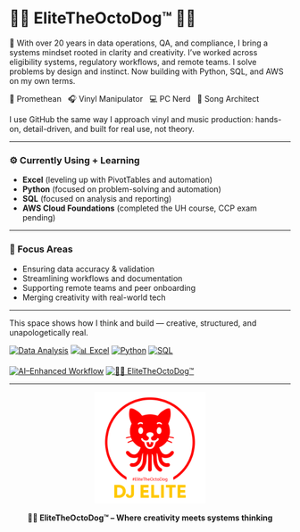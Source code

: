 # 🤙🏽 **EliteTheOctoDog™** 🐙🐶

🎯 With over 20 years in data operations, QA, and compliance, I bring a systems mindset rooted in clarity and creativity. I’ve worked across eligibility systems, regulatory workflows, and remote teams. I solve problems by design and instinct. Now building with Python, SQL, and AWS on my own terms.

🧠 Promethean   🎧 Vinyl Manipulator   💻 PC Nerd   🎼 Song Architect

I use GitHub the same way I approach vinyl and music production: hands-on, detail-driven, and built for real use, not theory.

---

### ⚙️ Currently Using + Learning
- **Excel** (leveling up with PivotTables and automation)
- **Python** (focused on problem-solving and automation)
- **SQL** (focused on analysis and reporting)
- **AWS Cloud Foundations** (completed the UH course, CCP exam pending)

---

### 🎯 Focus Areas
- Ensuring data accuracy & validation
- Streamlining workflows and documentation
- Supporting remote teams and peer onboarding
- Merging creativity with real-world tech

---

This space shows how I think and build — creative, structured, and unapologetically real.

<!-- 🎯 Core Stack -->
[![Data Analysis](https://img.shields.io/badge/Data_Analysis-4B5563?style=for-the-badge&logo=google-analytics&logoColor=white)]()
[![📊 Excel](https://img.shields.io/badge/📊_Excel-217346?style=for-the-badge&logo=microsoft-excel&logoColor=white)]()
[![Python](https://img.shields.io/badge/Python-5B63D2?style=for-the-badge&logo=python&logoColor=white)]()
[![SQL](https://img.shields.io/badge/SQL-3B82F6?style=for-the-badge&logo=postgresql&logoColor=white)]()

<!-- ⚙️ AI + Creative Identity -->
[![AI–Enhanced Workflow](https://img.shields.io/badge/AI–Enhanced_Workflow-EC4899?style=for-the-badge&logo=openai&logoColor=white)]()
[![🐙🐶 EliteTheOctoDog™](https://img.shields.io/badge/🐙🐶_EliteTheOctoDog™-0D9488?style=for-the-badge)]()

---

<p align="center">
  <img src="image/20250420-OctoDog-djE-GITHUB-tp.png" alt="EliteTheOctoDog Logo" width="200"/>
</p>

<p align="center">
  <strong>🐙🐶 EliteTheOctoDog™ – Where creativity meets systems thinking</strong>
</p>
